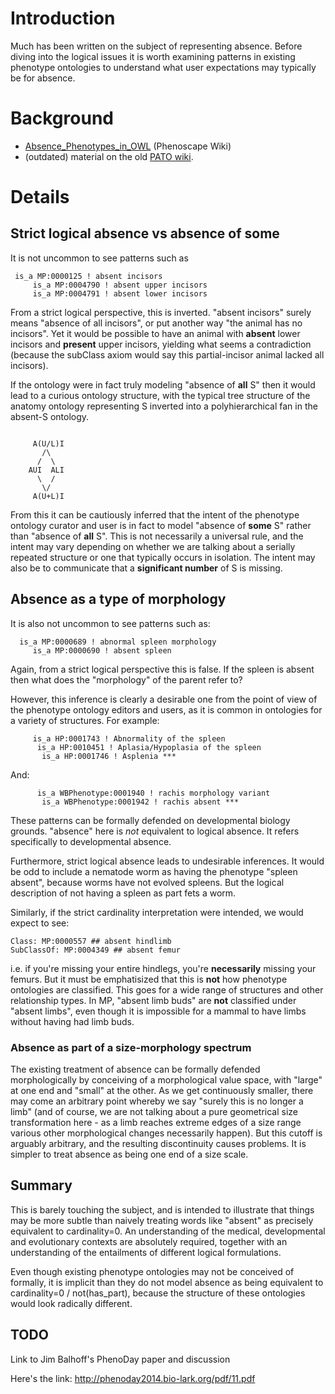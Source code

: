 # Introduction #

Much has been written on the subject of representing absence. Before diving into the logical issues it is worth examining patterns in existing phenotype ontologies to understand what user expectations may typically be for absence.

# Background #

  * [Absence\_Phenotypes\_in\_OWL](http://phenoscape.org/wiki/Absence_Phenotypes_in_OWL) (Phenoscape Wiki)
  * (outdated) material on the old [PATO wiki](http://obofoundry.org/wiki/index.php/PATO:Revised_2008#Absence_and_counting).

# Details #

## Strict logical absence vs absence of some ##

It is not uncommon to see patterns such as

```
 is_a MP:0000125 ! absent incisors
     is_a MP:0004790 ! absent upper incisors
     is_a MP:0004791 ! absent lower incisors
```

From a strict logical perspective, this is inverted. "absent incisors" surely means "absence of all incisors", or put another way "the animal has no incisors". Yet it would be possible to have an animal with **absent** lower incisors and **present** upper incisors, yielding what seems a contradiction (because the subClass axiom would say this partial-incisor animal lacked all incisors).

If the ontology were in fact truly modeling "absence of **all** S" then it would lead to a curious ontology structure, with the typical tree structure of the anatomy ontology representing S inverted into a polyhierarchical fan in the absent-S ontology.

```

     A(U/L)I
       /\
      /  \
    AUI  ALI
      \  /
       \/
     A(U+L)I
```

From this it can be cautiously inferred that the intent of the phenotype ontology curator and user is in fact to model "absence of **some** S" rather than "absence of **all** S". This is not necessarily a universal rule, and the intent may vary depending on whether we are talking about a serially repeated structure or one that typically occurs in isolation. The intent may also be to communicate that a **significant number** of S is missing.

## Absence as a type of morphology ##

It is also not uncommon to see patterns such as:

```
  is_a MP:0000689 ! abnormal spleen morphology
     is_a MP:0000690 ! absent spleen
```

Again, from a strict logical perspective this is false. If the spleen is absent then what does the "morphology" of the parent refer to?

However, this inference is clearly a desirable one from the point of view of the phenotype ontology editors and users, as it is common in ontologies for a variety of structures. For example:

```
     is_a HP:0001743 ! Abnormality of the spleen
      is_a HP:0010451 ! Aplasia/Hypoplasia of the spleen
       is_a HP:0001746 ! Asplenia *** 
```

And:

```
      is_a WBPhenotype:0001940 ! rachis morphology variant
       is_a WBPhenotype:0001942 ! rachis absent *** 
```

These patterns can be formally defended on developmental biology grounds. "absence" here is _not_ equivalent to logical absence. It refers specifically to developmental absence.

Furthermore, strict logical absence leads to undesirable inferences. It would be odd to include a nematode worm as having the phenotype "spleen absent", because worms have not evolved spleens. But the logical description of not having a spleen as part fets a worm.

Similarly, if the strict cardinality interpretation were intended, we would expect to see:

```
Class: MP:0000557 ## absent hindlimb
SubClassOf: MP:0004349 ## absent femur
```

i.e. if you're missing your entire hindlegs, you're **necessarily** missing your femurs. But it must be emphatisized that this is **not** how phenotype ontologies are classified. This goes for a wide range of structures and other relationship types. In MP, "absent limb buds" are **not** classified under "absent limbs", even though it is impossible for a mammal to have limbs without having had limb buds.

### Absence as part of a size-morphology spectrum ###

The existing treatment of absence can be formally defended morphologically by conceiving of a morphological value space, with "large" at one end and "small" at the other. As we get continuously smaller, there may come an arbitrary point whereby we say "surely this is no longer a limb" (and of course, we are not talking about a pure geometrical size transformation here - as a limb reaches extreme edges of a size range various other morphological changes necessarily happen). But this cutoff is arguably arbitrary, and the resulting discontinuity causes problems. It is simpler to treat absence as being one end of a size scale.

## Summary ##

This is barely touching the subject, and is intended to illustrate that things may be more subtle than naively treating words like "absent" as precisely equivalent to cardinality=0. An understanding of the medical, developmental and evolutionary contexts are absolutely required, together with an understanding of the entailments of different logical formulations.

Even though existing phenotype ontologies may not be conceived of formally, it is implicit than they do not model absence as being equivalent to cardinality=0 / not(has\_part), because the structure of these ontologies would look radically different.

## TODO ##

Link to Jim Balhoff's PhenoDay paper and discussion

Here's the link: http://phenoday2014.bio-lark.org/pdf/11.pdf